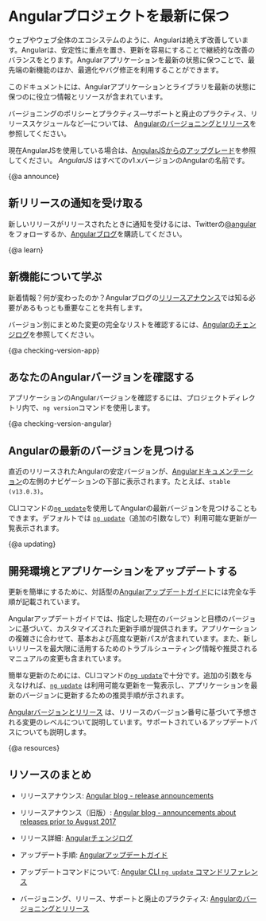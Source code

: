 # Angularプロジェクトを最新に保つ

ウェブやウェブ全体のエコシステムのように、Angularは絶えず改善しています。Angularは、安定性に重点を置き、更新を容易にすることで継続的な改善のバランスをとります。Angularアプリケーションを最新の状態に保つことで、最先端の新機能のほか、最適化やバグ修正を利用することができます。

このドキュメントには、Angularアプリケーションとライブラリを最新の状態に保つのに役立つ情報とリソースが含まれています。

バージョニングのポリシーとプラクティス&mdash;サポートと廃止のプラクティス、リリーススケジュールなど&mdash;については、
[Angularのバージョニングとリリース](guide/releases "Angular versioning and releases")を参照してください。


<div class="alert is-helpful">

現在AngularJSを使用している場合は、[AngularJSからのアップグレード](guide/upgrade "Upgrading from Angular JS")を参照してください。 _AngularJS_ はすべてのv1.xバージョンのAngularの名前です。

</div>


{@a announce}
## 新リリースの通知を受け取る

新しいリリースがリリースされたときに通知を受けるには、Twitterの[@angular](https://twitter.com/angular "@angular on Twitter")をフォローするか、[Angularブログ](https://blog.angular.io "Angular blog")を購読してください。

{@a learn}
## 新機能について学ぶ

新着情報？何が変わったのか？Angularブログの[リリースアナウンス]( https://blog.angular.io/tagged/release%20notes "Angular blog - release announcements")では知る必要があるもっとも重要なことを共有します。

バージョン別にまとめた変更の完全なリストを確認するには、[Angularのチェンジログ](https://github.com/angular/angular/blob/master/CHANGELOG.md "Angular change log")を参照してください。


{@a checking-version-app}
## あなたのAngularバージョンを確認する

アプリケーションのAngularバージョンを確認するには、プロジェクトディレクトリ内で、`ng version`コマンドを使用します。


{@a checking-version-angular}
## Angularの最新のバージョンを見つける

直近のリリースされたAngularの安定バージョンが、[Angularドキュメンテーション](docs "Angular documentation")の左側のナビゲーションの下部に表示されます。たとえば、`stable (v13.0.3)`。

CLIコマンドの[`ng update`](cli/update)を使用してAngularの最新バージョンを見つけることもできます。デフォルトでは [`ng update`](cli/update)（追加の引数なしで）利用可能な更新が一覧表示されます。


{@a updating}
## 開発環境とアプリケーションをアップデートする

更新を簡単にするために、対話型の[Angularアップデートガイド](https://update.angular.io/ "Angular Update Guide")にには完全な手順が記載されています。

Angularアップデートガイドでは、指定した現在のバージョンと目標のバージョンに基づいて、カスタマイズされた更新手順が提供されます。アプリケーションの複雑さに合わせて、基本および高度な更新パスが含まれています。また、新しいリリースを最大限に活用するためのトラブルシューティング情報や推奨されるマニュアルの変更も含まれています。

簡単な更新のためには、CLIコマンドの[`ng update`](cli/update)で十分です。追加の引数を与えなければ、[`ng update`](cli/update) は利用可能な更新を一覧表示し、アプリケーションを最新のバージョンに更新するための推奨手順が示されます。

[Angularバージョンとリリース](guide/releases#versioning "Angular Release Practices, Versioning") は、リリースのバージョン番号に基づいて予想される変更のレベルについて説明しています。サポートされているアップデートパスについても説明します。

{@a resources}
## リソースのまとめ

* リリースアナウンス: [Angular blog - release announcements](https://blog.angular.io/tagged/release%20notes "Angular blog announcements about recent releases")

* リリースアナウンス（旧版）: [Angular blog - announcements about releases prior to August 2017](https://blog.angularjs.org/search?q=available&by-date=true "Angular blog announcements about releases prior to August 2017")

* リリース詳細: [Angularチェンジログ](https://github.com/angular/angular/blob/master/CHANGELOG.md "Angular change log")

* アップデート手順: [Angularアップデートガイド](https://update.angular.io/ "Angular Update Guide")

* アップデートコマンドについて: [Angular CLI `ng update` コマンドリファレンス](cli/update)

* バージョニング、リリース、サポートと廃止のプラクティス: [Angularのバージョニングとリリース](guide/releases "Angular versioning and releases")
